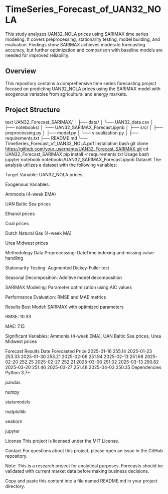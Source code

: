 # TimeSeries_Forecast_of_UAN32_NOLA
This study analyzes UAN32_NOLA prices using SARIMAX time series modeling. It covers preprocessing, stationarity testing, model building, and evaluation. Findings show SARIMAX achieves moderate forecasting accuracy, but further optimization and comparison with baseline models are needed for improved reliability.

## Overview
This repository contains a comprehensive time series forecasting project focused on predicting UAN32_NOLA prices using the SARIMAX model with exogenous variables from agricultural and energy markets.

## Project Structure
text
UAN32_Forecast_SARIMAX/
│
├── data/
│   └── UAN32_data.csv
│
├── notebooks/
│   └── UAN32_SARIMAX_Forecast.ipynb
│
├── src/
│   ├── preprocessing.py
│   ├── model.py
│   └── visualization.py
│
├── requirements.txt
├── README.md
└── TimeSeries_Forecast_of_UAN32_NOLA.pdf
Installation
bash
git clone https://github.com/your_username/UAN32_Forecast_SARIMAX.git
cd UAN32_Forecast_SARIMAX
pip install -r requirements.txt
Usage
bash
jupyter notebook notebooks/UAN32_SARIMAX_Forecast.ipynb
Dataset
The analysis utilizes a dataset with the following variables:

Target Variable: UAN32_NOLA prices

Exogenous Variables:

Ammonia (4-week EMA)

UAN Baltic Sea prices

Ethanol prices

Coal prices

Dutch Natural Gas (4-week MA)

Urea Midwest prices

Methodology
Data Preprocessing: DateTime indexing and missing value handling

Stationarity Testing: Augmented Dickey-Fuller test

Seasonal Decomposition: Additive model decomposition

SARIMAX Modeling: Parameter optimization using AIC values

Performance Evaluation: RMSE and MAE metrics

Results
Best Model: SARIMAX with optimized parameters

RMSE: 10.33

MAE: 7.15

Significant Variables: Ammonia (4-week EMA), UAN Baltic Sea prices, Urea Midwest prices

Forecast Results
Date	Forecasted Price
2025-01-16	255.14
2025-01-23	253.33
2025-01-30	253.21
2025-02-06	251.94
2025-02-13	251.68
2025-02-20	252.25
2025-02-27	252.21
2025-03-06	251.02
2025-03-13	250.82
2025-03-20	251.46
2025-03-27	251.48
2025-04-03	250.35
Dependencies
Python 3.7+

pandas

numpy

statsmodels

matplotlib

seaborn

jupyter

License
This project is licensed under the MIT License.

Contact
For questions about this project, please open an issue in the GitHub repository.

Note: This is a research project for analytical purposes. Forecasts should be validated with current market data before making business decisions.

Copy and paste this content into a file named README.md in your project directory.
